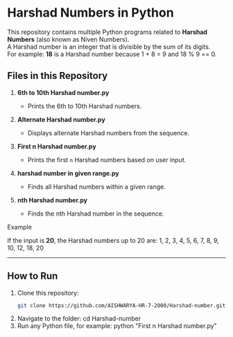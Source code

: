 # Harshad Numbers in Python

This repository contains multiple Python programs related to **Harshad Numbers** (also known as Niven Numbers).  
A Harshad number is an integer that is divisible by the sum of its digits.  
For example: **18** is a Harshad number because 1 + 8 = 9 and 18 % 9 == 0.

## Files in this Repository

1. **6th to 10th Harshad number.py**  
   - Prints the 6th to 10th Harshad numbers.

2. **Alternate Harshad number.py**  
   - Displays alternate Harshad numbers from the sequence.

3. **First n Harshad number.py**  
   - Prints the first `n` Harshad numbers based on user input.

4. **harshad number in given range.py**  
   - Finds all Harshad numbers within a given range.

5. **nth Harshad number.py**  
   - Finds the nth Harshad number in the sequence.

Example

If the input is **20**, the Harshad numbers up to 20 are:
1, 2, 3, 4, 5, 6, 7, 8, 9, 10, 12, 18, 20


---

## How to Run

1. Clone this repository:
   ```bash
   git clone https://github.com/AISHWARYA-HR-7-2000/Harshad-number.git
2. Navigate to the folder:
   cd Harshad-number
3. Run any Python file, for example:
   python "First n Harshad number.py"

